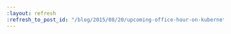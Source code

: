 ```yaml
---
:layout: refresh
:refresh_to_post_id: "/blog/2015/08/20/upcoming-office-hour-on-kubernetes"
---
```


